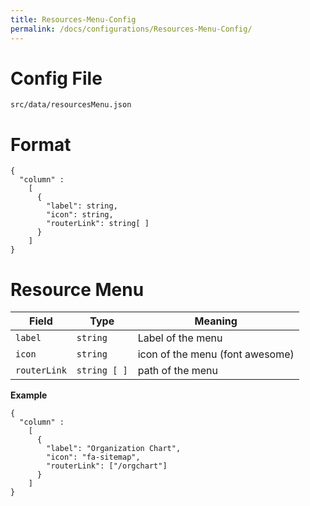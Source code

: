```yaml
---
title: Resources-Menu-Config
permalink: /docs/configurations/Resources-Menu-Config/
---
```


# Config File

`src/data/resourcesMenu.json`

# Format
```
{
  "column" :
    [
      { 
        "label": string,
        "icon": string, 
        "routerLink": string[ ] 
      }
    ]
}
```
# Resource Menu
| Field | Type | Meaning |
| ------------- | ------------- | ------------- |
| `label` | `string` | Label of the menu |
| `icon` | `string` | icon of the menu (font awesome) |
| `routerLink` | `string [ ]` | path of the menu |

**Example**
```
{
  "column" :
    [
      { 
        "label": "Organization Chart",
        "icon": "fa-sitemap", 
        "routerLink": ["/orgchart"] 
      }
    ]
}
```